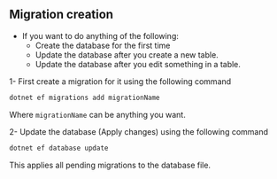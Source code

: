 ## Migration creation

- If you want to do anything of the following:
    - Create the database for the first time 
    - Update the database after you create a new table.
    - Update the database after you edit something in a table.

1- First create a migration for it using the following command

```bash
dotnet ef migrations add migrationName
```

Where `migrationName` can be anything you want.

2- Update the database (Apply changes) using the following command

```bash
dotnet ef database update
```

This applies all pending migrations to the database file.
